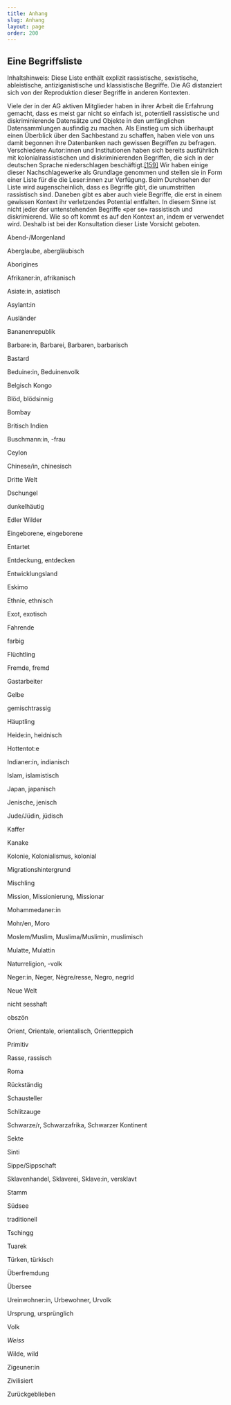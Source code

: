 ```yaml
---
title: Anhang
slug: Anhang
layout: page
order: 200
---
```


## Eine Begriffsliste

Inhaltshinweis: Diese Liste enthält explizit rassistische, sexistische, ableistische, antiziganistische und klassistische Begriffe. Die AG distanziert sich von der Reproduktion dieser Begriffe in anderen Kontexten.

Viele der in der AG aktiven Mitglieder haben in ihrer Arbeit die Erfahrung gemacht, dass es meist gar nicht so einfach ist, potentiell rassistische und diskriminierende Datensätze und Objekte in den umfänglichen Datensammlungen ausfindig zu machen. Als Einstieg um sich überhaupt einen Überblick über den Sachbestand zu schaffen, haben viele von uns damit begonnen ihre Datenbanken nach gewissen Begriffen zu befragen. Verschiedene Autor:innen und Institutionen haben sich bereits ausführlich mit kolonialrassistischen und diskriminierenden Begriffen, die sich in der deutschen Sprache niederschlagen beschäftigt.[[159]](#footnote-159) Wir haben einige dieser Nachschlagewerke als Grundlage genommen und stellen sie in Form einer Liste für die die Leser:innen zur Verfügung. Beim Durchsehen der Liste wird augenscheinlich, dass es Begriffe gibt, die unumstritten rassistisch sind. Daneben gibt es aber auch viele Begriffe, die erst in einem gewissen Kontext ihr verletzendes Potential entfalten. In diesem Sinne ist nicht jeder der untenstehenden Begriffe «per se» rassistisch und diskrimierend. Wie so oft kommt es auf den Kontext an, indem er verwendet wird. Deshalb ist bei der Konsultation dieser Liste Vorsicht geboten.

Abend-/Morgenland

Aberglaube, abergläubisch

Aborigines

Afrikaner:in, afrikanisch

Asiate:in, asiatisch

Asylant:in

Ausländer

Bananenrepublik

Barbare:in, Barbarei, Barbaren, barbarisch

Bastard

Beduine:in, Beduinenvolk

Belgisch Kongo

Blöd, blödsinnig

Bombay

Britisch Indien

Buschmann:in, -frau

Ceylon

Chinese/in, chinesisch

Dritte Welt

Dschungel

dunkelhäutig

Edler Wilder

Eingeborene, eingeborene

Entartet

Entdeckung, entdecken

Entwicklungsland

Eskimo

Ethnie, ethnisch

Exot, exotisch

Fahrende

farbig

Flüchtling

Fremde, fremd

Gastarbeiter

Gelbe

gemischtrassig

Häuptling

Heide:in, heidnisch

Hottentot:e

Indianer:in, indianisch

Islam, islamistisch

Japan, japanisch

Jenische, jenisch

Jude/Jüdin, jüdisch

Kaffer

Kanake

Kolonie, Kolonialismus, kolonial

Migrationshintergrund

Mischling

Mission, Missionierung, Missionar

Mohammedaner:in

Mohr/en, Moro

Moslem/Muslim, Muslima/Muslimin, muslimisch

Mulatte, Mulattin

Naturreligion, -volk

Neger:in, Neger, Nègre/resse, Negro, negrid

Neue Welt

nicht sesshaft

obszön

Orient, Orientale, orientalisch, Orientteppich

Primitiv

Rasse, rassisch

Roma

Rückständig

Schausteller

Schlitzauge

Schwarze/r, Schwarzafrika, Schwarzer Kontinent

Sekte

Sinti

Sippe/Sippschaft

Sklavenhandel, Sklaverei, Sklave:in, versklavt

Stamm

Südsee

traditionell

Tschingg

Tuarek

Türken, türkisch

Überfremdung

Übersee

Ureinwohner:in, Urbewohner, Urvolk

Ursprung, ursprünglich

Volk

*Weiss*

Wilde, wild

Zigeuner:in

Zivilisiert

Zurückgeblieben